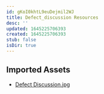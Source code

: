 ```yaml
---
id: gKoI0khtL9euDejmil2WJ
title: Defect_discussion Resources
desc: ''
updated: 1645225706393
created: 1645225706393
stub: false
isDir: true
---
```

## Imported Assets
- [Defect Discussion.jpg](/assets/defect-discussion.jpg)
